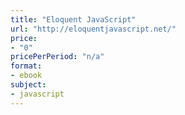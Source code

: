 ```yaml
---
title: "Eloquent JavaScript"
url: "http://eloquentjavascript.net/"
price: 
- "0"
pricePerPeriod: "n/a"
format: 
- ebook
subject: 
- javascript
---
```

